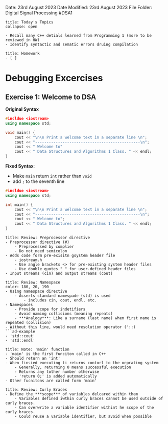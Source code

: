 Date: 23rd August 2023
Date Modified: 23rd August 2023
File Folder: Digital Signal Processing
#DSA1

```ad-abstract
title: Today's Topics
collapse: open

- Recall many C++ detials learned from Programming 1 (more to be reviewed in HW)
- Identify syntactic and sematic errors druing compilation

```

```ad-note
title: Homework
- [ ] 
```

# Debugging Excercises

## Exercise 1: Welcome to DSA

**Original Syntax**
```c++
#incldue <iostream>
using namespace std;

void main() {
	cout << "\n\n Print a welcome text in a separate line \n";
	cout << "----------------------------------------------\n";
	cout << " Welcome to"
	cout << " Data Structures and Algorithms 1 Class. " << endl;
}
```

**Fixed Syntax**:
- Make `main` return `int` rather than `void`
- add `;` to the seventh line

```c++
#incldue <iostream>
using namespace std;

int main() {
	cout << "\n\n Print a welcome text in a separate line \n";
	cout << "----------------------------------------------\n";
	cout << " Welcome to";
	cout << " Data Structures and Algorithms 1 Class. " << endl;
}
```

```ad-note 
title: Review: Preprocessor directive
- Preprocessor directive (#)
	- Preprocessed by complier
	- Do not need semicolon
- Adds code form pre-exisitn gsystem header file
	- iostream.h
	- Use angle brackets <> for pre-existing system header files
	- Use double quotes " " for user-defined header files
- Input streams (cin) and output streams (cout)
```

```ad-note
title: Review: Namespace
color: 180, 20, 190
- Using namespace directive
	- Asserts standard namespade (std) is used
		- includes cin, cout, endl, etc.
- Namespaces
	- Provide scope for indetifiers
	- Avoid naming collisions (meaning repeats)
	- ***Analogy***: Like a surname (last name) when first name is repeated (collision)
- Without this line, would need resolution operator ('::)
```ad-example
- 'std::cout'
- 'std::endl'
```

```ad-note
title: Note: 'main' function
- 'main' is the first funciton called in C++
- Should return an 'int'
- When finsied executing ti returns contorl to the oeprating system
	- Generally, returning 0 means successful execution
	- Returns any tother number otherwise
	- 'return 0;' is added automatically
- Other fucnitons are called form 'main'
```

```ad-abstract
title: Review: Curly Braces
- Define the ***scope*** of variables delcared within them
	- Variables defined iwthin curly braces cannot be used outside of curly braces.
	- Can overwrite a variable identifier withint he scope of the curly braces. 
	- Could reuse a variable identifier, but avoid when possible
```


